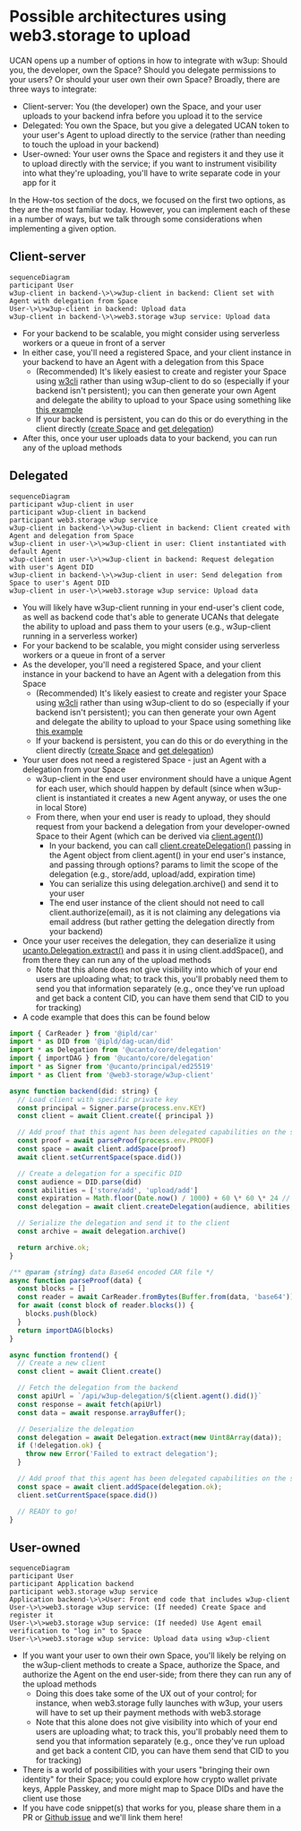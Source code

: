 # Possible architectures using web3.storage to upload

UCAN opens up a number of options in how to integrate with w3up: Should you, the developer, own the Space? Should you delegate permissions to your users? Or should your user own their own Space? Broadly, there are three ways to integrate:

- Client-server: You (the developer) own the Space, and your user uploads to your backend infra before you upload it to the service
- Delegated: You own the Space, but you give a delegated UCAN token to your user's Agent to upload directly to the service (rather than needing to touch the upload in your backend)
- User-owned: Your user owns the Space and registers it and they use it to upload directly with the service; if you want to instrument visibility into what they're uploading, you'll have to write separate code in your app for it

In the How-tos section of the docs, we focused on the first two options, as they are the most familiar today. However, you can implement each of these in a number of ways, but we talk through some considerations when implementing a given option.

## Client-server

```mermaid
sequenceDiagram
participant User
w3up-client in backend-\>\>w3up-client in backend: Client set with Agent with delegation from Space
User-\>\>w3up-client in backend: Upload data
w3up-client in backend-\>\>web3.storage w3up service: Upload data
```

- For your backend to be scalable, you might consider using serverless workers or a queue in front of a server
- In either case, you'll need a registered Space, and your client instance in your backend to have an Agent with a delegation from this Space
  - (Recommended) It's likely easiest to create and register your Space using [w3cli](https://github.com/web3-storage/w3cli) rather than using w3up-client to do so (especially if your backend isn't persistent); you can then generate your own Agent and delegate the ability to upload to your Space using something like [this example](https://github.com/web3-storage/w3up/tree/main/packages/w3up-client#bringing-your-own-agent-and-delegation)
  - If your backend is persistent, you can do this or do everything in the client directly ([create Space](https://github.com/web3-storage/w3up/tree/main/packages/w3up-client#creating-and-registering-spaces) and [get delegation](https://github.com/web3-storage/w3up/tree/main/packages/w3up-client#delegating-from-space-to-agent))
- After this, once your user uploads data to your backend, you can run any of the upload methods

## Delegated

```mermaid
sequenceDiagram
participant w3up-client in user
participant w3up-client in backend
participant web3.storage w3up service
w3up-client in backend-\>\>w3up-client in backend: Client created with Agent and delegation from Space
w3up-client in user-\>\>w3up-client in user: Client instantiated with default Agent
w3up-client in user-\>\>w3up-client in backend: Request delegation with user's Agent DID
w3up-client in backend-\>\>w3up-client in user: Send delegation from Space to user's Agent DID
w3up-client in user-\>\>web3.storage w3up service: Upload data
```

- You will likely have w3up-client running in your end-user's client code, as well as backend code that's able to generate UCANs that delegate the ability to upload and pass them to your users (e.g., w3up-client running in a serverless worker)
- For your backend to be scalable, you might consider using serverless workers or a queue in front of a server
- As the developer, you'll need a registered Space, and your client instance in your backend to have an Agent with a delegation from this Space
  - (Recommended) It's likely easiest to create and register your Space using [w3cli](https://github.com/web3-storage/w3cli) rather than using w3up-client to do so (especially if your backend isn't persistent); you can then generate your own Agent and delegate the ability to upload to your Space using something like [this example](https://github.com/web3-storage/w3up/tree/main/packages/w3up-client#bringing-your-own-agent-and-delegation)
  - If your backend is persistent, you can do this or do everything in the client directly ([create Space](https://github.com/web3-storage/w3up/tree/main/packages/w3up-client#creating-and-registering-spaces) and [get delegation](https://github.com/web3-storage/w3up/tree/main/packages/w3up-client#delegating-from-space-to-agent))
- Your user does not need a registered Space - just an Agent with a delegation from your Space
  - w3up-client in the end user environment should have a unique Agent for each user, which should happen by default (since when w3up-client is instantiated it creates a new Agent anyway, or uses the one in local Store)
  - From there, when your end user is ready to upload, they should request from your backend a delegation from your developer-owned Space to their Agent (which can be derived via [client.agent()](https://github.com/web3-storage/w3up/blob/main/packages/w3up-client/docs-Client#agent))
    - In your backend, you can call [client.createDelegation()](https://github.com/web3-storage/w3up/blob/main/packages/w3up-client/docs-Client#createDelegation) passing in the Agent object from client.agent() in your end user's instance, and passing through options? params to limit the scope of the delegation (e.g., store/add, upload/add, expiration time)
    - You can serialize this using delegation.archive() and send it to your user
    - The end user instance of the client should not need to call client.authorize(email), as it is not claiming any delegations via email address (but rather getting the delegation directly from your backend)
- Once your user receives the delegation, they can deserialize it using [ucanto.Delegation.extract()](https://github.com/web3-storage/ucanto/blob/c8999a59852b61549d163532a83bac62290b629d/packages/core/src/delegation.js#L399) and pass it in using client.addSpace(), and from there they can run any of the upload methods
  - Note that this alone does not give visibility into which of your end users are uploading what; to track this, you'll probably need them to send you that information separately (e.g., once they've run upload and get back a content CID, you can have them send that CID to you for tracking)
- A code example that does this can be found below

```js
import { CarReader } from '@ipld/car'
import * as DID from '@ipld/dag-ucan/did'
import * as Delegation from '@ucanto/core/delegation'
import { importDAG } from '@ucanto/core/delegation'
import * as Signer from '@ucanto/principal/ed25519'
import * as Client from '@web3-storage/w3up-client'

async function backend(did: string) {
  // Load client with specific private key
  const principal = Signer.parse(process.env.KEY)
  const client = await Client.create({ principal })

  // Add proof that this agent has been delegated capabilities on the space
  const proof = await parseProof(process.env.PROOF)
  const space = await client.addSpace(proof)
  await client.setCurrentSpace(space.did())

  // Create a delegation for a specific DID
  const audience = DID.parse(did)
  const abilities = ['store/add', 'upload/add']
  const expiration = Math.floor(Date.now() / 1000) + 60 \* 60 \* 24 // 24 hours from now
  const delegation = await client.createDelegation(audience, abilities, { expiration })

  // Serialize the delegation and send it to the client
  const archive = await delegation.archive()

  return archive.ok;
}

/** @param {string} data Base64 encoded CAR file */
async function parseProof(data) {
  const blocks = []
  const reader = await CarReader.fromBytes(Buffer.from(data, 'base64'))
  for await (const block of reader.blocks()) {
    blocks.push(block)
  }
  return importDAG(blocks)
}

async function frontend() {
  // Create a new client
  const client = await Client.create()

  // Fetch the delegation from the backend
  const apiUrl = `/api/w3up-delegation/${client.agent().did()}`
  const response = await fetch(apiUrl)
  const data = await response.arrayBuffer();

  // Deserialize the delegation
  const delegation = await Delegation.extract(new Uint8Array(data));
  if (!delegation.ok) {
    throw new Error('Failed to extract delegation');
  }

  // Add proof that this agent has been delegated capabilities on the space
  const space = await client.addSpace(delegation.ok);
  client.setCurrentSpace(space.did())

  // READY to go!
}
```

## User-owned

```mermaid
sequenceDiagram
participant User
participant Application backend
participant web3.storage w3up service
Application backend-\>\>User: Front end code that includes w3up-client
User-\>\>web3.storage w3up service: (If needed) Create Space and register it
User-\>\>web3.storage w3up service: (If needed) Use Agent email verification to "log in" to Space
User-\>\>web3.storage w3up service: Upload data using w3up-client
```

- If you want your user to own their own Space, you'll likely be relying on the w3up-client methods to create a Space, authorize the Space, and authorize the Agent on the end user-side; from there they can run any of the upload methods
  - Doing this does take some of the UX out of your control; for instance, when web3.storage fully launches with w3up, your users will have to set up their payment methods with web3.storage
  - Note that this alone does not give visibility into which of your end users are uploading what; to track this, you'll probably need them to send you that information separately (e.g., once they've run upload and get back a content CID, you can have them send that CID to you for tracking)
- There is a world of possibilities with your users "bringing their own identity" for their Space; you could explore how crypto wallet private keys, Apple Passkey, and more might map to Space DIDs and have the client use those
- If you have code snippet(s) that works for you, please share them in a PR or [Github issue](https://github.com/web3-storage/w3up/issues) and we'll link them here!
